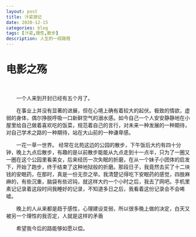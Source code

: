 ```yaml
---
layout: post
title: 汴梁游记
date: 2020-12-15
categories: blog
tags: [汴梁,理性,散步]
description: 人生的一段路程
---
```


# 电影之殇
&emsp;&emsp;

&emsp;&emsp;一个人来到开封已经有五个月了。


&emsp;&emsp;在事业上并没有显著的进展，但在心境上确有着较大的起伏。极致的情欲，虚弱的身体，偶尔挣脱呼吸一口新鲜空气的溺水感。如今自己一个人安安静静地在小屋里给自己做着喜欢吃的饭菜，规范着自己的言行，对未来一种发展的一种期待，对自己学术之路的一种期待，站在大山前的一种谦卑感。


&emsp;&emsp;一花一草一世界。 经常在北苑这边的公园的散步，下午饭后大约有四十分钟，晚上九点后散步，有趣的是以前散步能能从九点走到十一点半，只为了一圈又一圈在这个公园里看美女，后来经历一次失眠的折磨，在从一个妹子小团体的启发下，开始了跑步，终于结束了这种地狱般的折磨。那段日子，我竟然去买了十二块钱的安眠药，在那时，真是一份无奈之举。我清楚记得吃下安眠药的感觉，四肢麻麻的，有些沉重，脑袋有些迟钝，就这样大约一个小时之后，我去了网吧。手机里素记记录着这段时间我睡好的记录，不知道多日之后，我看着这份记录会不会唏嘘。


&emsp;&emsp;晚上的人从来都是趋于感性，心理建设变弱，所以很多晚上做的决定，白天又被另一个理性的我否定，人就是这样的矛盾


&emsp;&emsp;希望我今后的路能够如愿以偿。
